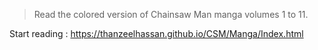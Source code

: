 > Read the colored version of Chainsaw Man manga volumes 1 to 11.

Start reading : https://thanzeelhassan.github.io/CSM/Manga/Index.html
